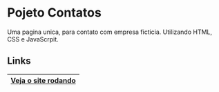 
# Pojeto Contatos


Uma pagina unica, para contato com empresa ficticia. Utilizando HTML, CSS e JavaScrpit.

## Links

| [Veja o site rodando](https://lucasbrito13.github.io/projeto-contatos/)
| -
